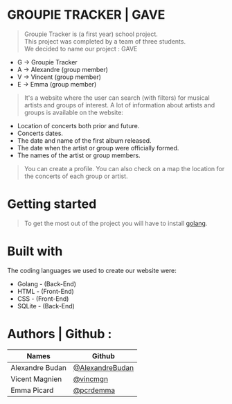 #   GROUPIE TRACKER | GAVE  
> Groupie Tracker is (a first year) school project.  
> This project was completed by a team of three students.  
> We decided to name our project : GAVE  

- G -> Groupie Tracker  
- A -> Alexandre (group member)
- V -> Vincent (group member)
- E -> Emma (group member)

> It's a website where the user can search (with filters) for musical artists and groups of interest.
> A lot of information about artists and groups is available on the website:  

- Location of concerts both prior and future.
- Concerts dates.
- The date and name of the first album released.
- The date when the artist or group were officially formed.
- The names of the artist or group members.

> You can create a profile.
> You can also check on a map the location for the concerts of each group or artist.  

# Getting started  
> To get the most out of the project you will have to install <a href="https://go.dev">golang</a>.

# Built with  
The coding languages we used to create our website were:  
- Golang - (Back-End)
- HTML - (Front-End)
- CSS  - (Front-End)
- SQLite - (Back-End)

# Authors | Github :   
Names | Github  
| ------ | ------ |  
Alexandre Budan  |  <a href="#">@AlexandreBudan</a>
Vicent Magnien   |  <a href="#">@vincmgn</a>
Emma Picard      |  <a href="#">@pcrdemma</a>



